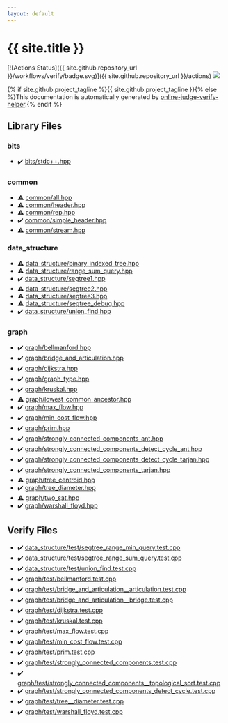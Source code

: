 ```yaml
---
layout: default
---
```


<!-- mathjax config similar to math.stackexchange -->
<script type="text/javascript" async
  src="https://cdnjs.cloudflare.com/ajax/libs/mathjax/2.7.5/MathJax.js?config=TeX-MML-AM_CHTML">
</script>
<script type="text/x-mathjax-config">
  MathJax.Hub.Config({
    TeX: { equationNumbers: { autoNumber: "AMS" }},
    tex2jax: {
      inlineMath: [ ['$','$'] ],
      processEscapes: true
    },
    "HTML-CSS": { matchFontHeight: false },
    displayAlign: "left",
    displayIndent: "2em"
  });
</script>

<script type="text/javascript" src="https://cdnjs.cloudflare.com/ajax/libs/jquery/3.4.1/jquery.min.js"></script>
<script src="https://cdn.jsdelivr.net/npm/jquery-balloon-js@1.1.2/jquery.balloon.min.js" integrity="sha256-ZEYs9VrgAeNuPvs15E39OsyOJaIkXEEt10fzxJ20+2I=" crossorigin="anonymous"></script>
<script type="text/javascript" src="assets/js/copy-button.js"></script>
<link rel="stylesheet" href="assets/css/copy-button.css" />


# {{ site.title }}

[![Actions Status]({{ site.github.repository_url }}/workflows/verify/badge.svg)]({{ site.github.repository_url }}/actions)
<a href="{{ site.github.repository_url }}"><img src="https://img.shields.io/github/last-commit/{{ site.github.owner_name }}/{{ site.github.repository_name }}" /></a>

{% if site.github.project_tagline %}{{ site.github.project_tagline }}{% else %}This documentation is automatically generated by <a href="https://github.com/kmyk/online-judge-verify-helper">online-judge-verify-helper</a>.{% endif %}

## Library Files

<div id="cc411e6c13670e52124629b8ac83f7d0"></div>

### bits

* :heavy_check_mark: <a href="library/bits/stdc++.hpp.html">bits/stdc++.hpp</a>


<div id="9efab2399c7c560b34de477b9aa0a465"></div>

### common

* :warning: <a href="library/common/all.hpp.html">common/all.hpp</a>
* :warning: <a href="library/common/header.hpp.html">common/header.hpp</a>
* :warning: <a href="library/common/rep.hpp.html">common/rep.hpp</a>
* :heavy_check_mark: <a href="library/common/simple_header.hpp.html">common/simple_header.hpp</a>
* :warning: <a href="library/common/stream.hpp.html">common/stream.hpp</a>


<div id="c8f6850ec2ec3fb32f203c1f4e3c2fd2"></div>

### data_structure

* :warning: <a href="library/data_structure/binary_indexed_tree.hpp.html">data_structure/binary_indexed_tree.hpp</a>
* :warning: <a href="library/data_structure/range_sum_query.hpp.html">data_structure/range_sum_query.hpp</a>
* :heavy_check_mark: <a href="library/data_structure/segtree1.hpp.html">data_structure/segtree1.hpp</a>
* :warning: <a href="library/data_structure/segtree2.hpp.html">data_structure/segtree2.hpp</a>
* :warning: <a href="library/data_structure/segtree3.hpp.html">data_structure/segtree3.hpp</a>
* :warning: <a href="library/data_structure/segtree_debug.hpp.html">data_structure/segtree_debug.hpp</a>
* :heavy_check_mark: <a href="library/data_structure/union_find.hpp.html">data_structure/union_find.hpp</a>


<div id="f8b0b924ebd7046dbfa85a856e4682c8"></div>

### graph

* :heavy_check_mark: <a href="library/graph/bellmanford.hpp.html">graph/bellmanford.hpp</a>
* :heavy_check_mark: <a href="library/graph/bridge_and_articulation.hpp.html">graph/bridge_and_articulation.hpp</a>
* :heavy_check_mark: <a href="library/graph/dijkstra.hpp.html">graph/dijkstra.hpp</a>
* :heavy_check_mark: <a href="library/graph/graph_type.hpp.html">graph/graph_type.hpp</a>
* :heavy_check_mark: <a href="library/graph/kruskal.hpp.html">graph/kruskal.hpp</a>
* :warning: <a href="library/graph/lowest_common_ancestor.hpp.html">graph/lowest_common_ancestor.hpp</a>
* :heavy_check_mark: <a href="library/graph/max_flow.hpp.html">graph/max_flow.hpp</a>
* :heavy_check_mark: <a href="library/graph/min_cost_flow.hpp.html">graph/min_cost_flow.hpp</a>
* :heavy_check_mark: <a href="library/graph/prim.hpp.html">graph/prim.hpp</a>
* :heavy_check_mark: <a href="library/graph/strongly_connected_components_ant.hpp.html">graph/strongly_connected_components_ant.hpp</a>
* :heavy_check_mark: <a href="library/graph/strongly_connected_components_detect_cycle_ant.hpp.html">graph/strongly_connected_components_detect_cycle_ant.hpp</a>
* :heavy_check_mark: <a href="library/graph/strongly_connected_components_detect_cycle_tarjan.hpp.html">graph/strongly_connected_components_detect_cycle_tarjan.hpp</a>
* :heavy_check_mark: <a href="library/graph/strongly_connected_components_tarjan.hpp.html">graph/strongly_connected_components_tarjan.hpp</a>
* :warning: <a href="library/graph/tree_centroid.hpp.html">graph/tree_centroid.hpp</a>
* :heavy_check_mark: <a href="library/graph/tree_diameter.hpp.html">graph/tree_diameter.hpp</a>
* :warning: <a href="library/graph/two_sat.hpp.html">graph/two_sat.hpp</a>
* :heavy_check_mark: <a href="library/graph/warshall_floyd.hpp.html">graph/warshall_floyd.hpp</a>


## Verify Files

* :heavy_check_mark: <a href="verify/data_structure/test/segtree_range_min_query.test.cpp.html">data_structure/test/segtree_range_min_query.test.cpp</a>
* :heavy_check_mark: <a href="verify/data_structure/test/segtree_range_sum_query.test.cpp.html">data_structure/test/segtree_range_sum_query.test.cpp</a>
* :heavy_check_mark: <a href="verify/data_structure/test/union_find.test.cpp.html">data_structure/test/union_find.test.cpp</a>
* :heavy_check_mark: <a href="verify/graph/test/bellmanford.test.cpp.html">graph/test/bellmanford.test.cpp</a>
* :heavy_check_mark: <a href="verify/graph/test/bridge_and_articulation__articulation.test.cpp.html">graph/test/bridge_and_articulation__articulation.test.cpp</a>
* :heavy_check_mark: <a href="verify/graph/test/bridge_and_articulation__bridge.test.cpp.html">graph/test/bridge_and_articulation__bridge.test.cpp</a>
* :heavy_check_mark: <a href="verify/graph/test/dijkstra.test.cpp.html">graph/test/dijkstra.test.cpp</a>
* :heavy_check_mark: <a href="verify/graph/test/kruskal.test.cpp.html">graph/test/kruskal.test.cpp</a>
* :heavy_check_mark: <a href="verify/graph/test/max_flow.test.cpp.html">graph/test/max_flow.test.cpp</a>
* :heavy_check_mark: <a href="verify/graph/test/min_cost_flow.test.cpp.html">graph/test/min_cost_flow.test.cpp</a>
* :heavy_check_mark: <a href="verify/graph/test/prim.test.cpp.html">graph/test/prim.test.cpp</a>
* :heavy_check_mark: <a href="verify/graph/test/strongly_connected_components.test.cpp.html">graph/test/strongly_connected_components.test.cpp</a>
* :heavy_check_mark: <a href="verify/graph/test/strongly_connected_components__topological_sort.test.cpp.html">graph/test/strongly_connected_components__topological_sort.test.cpp</a>
* :heavy_check_mark: <a href="verify/graph/test/strongly_connected_components_detect_cycle.test.cpp.html">graph/test/strongly_connected_components_detect_cycle.test.cpp</a>
* :heavy_check_mark: <a href="verify/graph/test/tree__diameter.test.cpp.html">graph/test/tree__diameter.test.cpp</a>
* :heavy_check_mark: <a href="verify/graph/test/warshall_floyd.test.cpp.html">graph/test/warshall_floyd.test.cpp</a>


